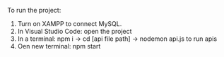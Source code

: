 To run the project:

1. Turn on XAMPP to connect MySQL.
2. In Visual Studio Code: open the project 
3. In a terminal: npm i -> cd [api file path] -> nodemon api.js to run apis
4. Oen new terminal: npm start

   
